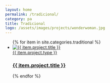 ```yaml
---
layout: home
permalink: /tradicional/
category: pa
title: Tradicional
logo: /assets/images/projects/wonderwoman.jpg
---
```

<ul class="projects-list">
	{% for item in site.categories.traditional %}
		<li>
			<a href="{{ item.url | prepend: site.baseurl }}">
				<div class="img-wrapper">
					<img class="index-img" src="{{ item.project.logo | prepend: site.baseurl }}" alt="{{ item.project.title }}" />
				</div>
				<span class="h2">{{ item.project.type }}</span>
				<h3>{{ item.project.title }}</h3>
			</a>
		</li>
	{% endfor %}
</ul>

